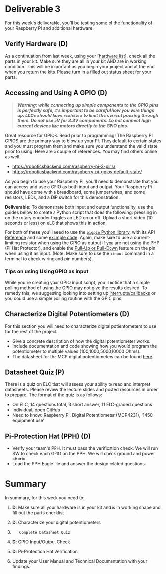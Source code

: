 # Deliverable 3

For this week's deliverable, you'll be testing some of the functionality of your Raspberry Pi and additional hardware. 

## Verify Hardware (D)

As a continuation from last week, using your [[hardware list](./images/Parts%20List.png)], check all the parts in your kit. Make sure they are all in your kit AND are in working condition. This will be important as you begin your project and at the end when you return the kits. Please turn in a filled out status sheet for your parts.


## Accessing and Using A GPIO (D)

>***Warning: while connecting up simple components to the GPIO pins is perfectly safe, it's important to be careful how you wire things up. LEDs should have resistors to limit the current passing through them. Do not use 5V for 3.3V components. Do not connect high current devices like motors directly to the GPIO pins.***

Great resource for GPIOS.  Read prior to programming!
The Raspberry PI GPIOS are the primary way to blow up your PI.  They default to certain states and you must program them and make sure you understand the valid state prior to using.  Here are a couple of references.  You may find others online as well.
- https://roboticsbackend.com/raspberry-pi-3-pins/
- https://roboticsbackend.com/raspberry-pi-gpios-default-state/

As you begin to use your Raspberry Pi, you'll need to demonstrate that you can access and use a GPIO as both input and output. Your Raspberry Pi should have come with a breadboard, some jumper wires, and some resistors, LEDs, and a DIP switch for this demonstration.

**Deliverable:** To demonstrate both input and output functionality, use the guides below to create a Python script that does the following: pressing in on the rotary encoder toggles an LED on or off. Upload a short video (10 seconds or less) on eLC that shows this in action.

For both of these you'll need to use the [`pigpio` Python library](http://abyz.me.uk/rpi/pigpio/index.html#Type_3), with its API [Reference](http://abyz.me.uk/rpi/pigpio/python.html) and some [example code](http://abyz.me.uk/rpi/pigpio/examples.html#Python%20code). Again, make sure to use a current-limiting resistor when using the GPIO as output if you are not using the PHP (Pi Hat Protector), and enable the [Pull-Up or Pull-Down](https://en.wikipedia.org/wiki/Pull-up_resistor) feature on the pin when using it as input. (Note: Make sure to use the `pinout` command in a terminal to check wiring and pin numbers).

### Tips on using Using GPIO as input

While you're creating your GPIO input script, you'll notice that a simple polling method of using the GPIO may not give the results desired. To remedy this, we suggesting looking into setting up [interrupts/callbacks](http://abyz.me.uk/rpi/pigpio/python.html#callback) or you could use a simple polling routine with the GPIO pins.

## Characterize Digital Potentiometers (D)

For this section you will need to characterize digital potientometers to use for the rest of the project.
- Give a concrete description of how the digital potentiometer works.
- Include documentation and code showing how you would program the potentiometer to multiple values (100,1000,5000,10000 Ohms). 
- The datasheet for the MCP digital potentiometers can be found [here](https://ww1.microchip.com/downloads/aemDocuments/documents/OTH/ProductDocuments/DataSheets/22060b.pdf).

## Datasheet Quiz (P)

There is a quiz on ELC that will assess your ability to read and interpret datasheets. Please review the lecture slides and posted resources in order to prepare.
The format of the quiz is as follows: 

- On ELC, 14 questions total, 3 short answer, 11 ELC-graded questions
- Individual, open GitHub
- Need to know:  Raspberry Pi, Digital Potentiometer (MCP4231), ‘1450 equipment use’


## Pi-Protection Hat (PPH) (D)
- Verify your team's PPH.  It must pass the verification check.  We will run SW to check each GPIO on the PPH.  We will check ground and power shorts.
- Load the PPH Eagle file and answer the design related questions.

# Summary

In summary, for this week you need to:

1. **D**: Make sure all your hardware is in your kit and is in working shape and fill out the parts checklist

2. **D**: Characterize your digital potentiometers
 
3.        Complete Datasheet Quiz

4. **D**: GPIO Input/Output Check

5. **D**: Pi-Protection Hat Verification

6. Update your User Manual and Technical Documentation with your findings.
